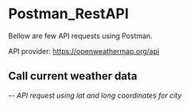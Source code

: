 # Postman_RestAPI 

Bellow are few API requests using Postman.

API provider: https://openweathermap.org/api

## Call current weather data

-- *API request using lat and long coordinates for city*





